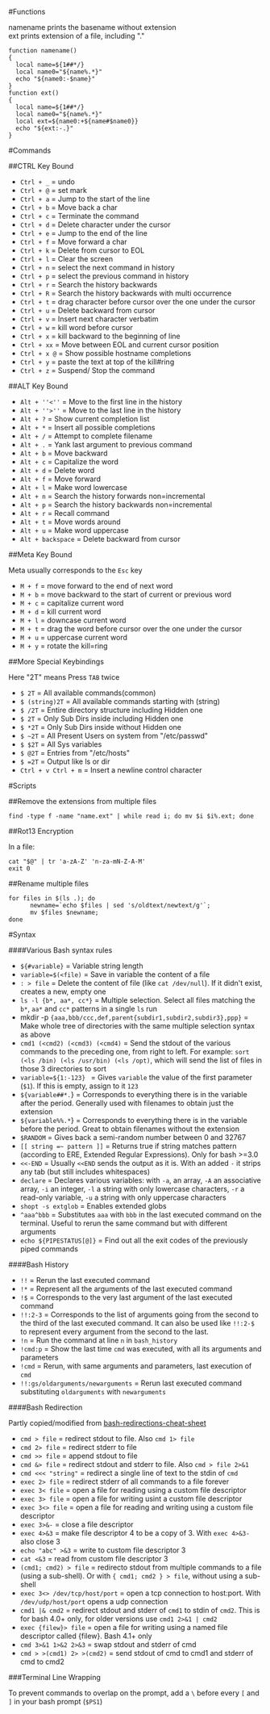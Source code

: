 #Functions

namename prints the basename without extension  
ext prints extension of a file, including "."  

	function namename()
	{
	  local name=${1##*/}
	  local name0="${name%.*}"
	  echo "${name0:-$name}"
	}
	function ext()
	{
	  local name=${1##*/}
	  local name0="${name%.*}"
	  local ext=${name0:+${name#$name0}}
	  echo "${ext:-.}"
	}

#Commands

##CTRL Key Bound

* `Ctrl + _` =  undo
* `Ctrl + @` = set mark
* `Ctrl + a` = Jump to the start of the line
* `Ctrl + b` = Move back a char
* `Ctrl + c` = Terminate the command
* `Ctrl + d` = Delete character under the cursor
* `Ctrl + e` = Jump to the end of the line
* `Ctrl + f` = Move forward a char
* `Ctrl + k` = Delete from cursor to EOL
* `Ctrl + l` = Clear the screen
* `Ctrl + n` = select the next command in history
* `Ctrl + p` = select the previous command in history
* `Ctrl + r` = Search the history backwards
* `Ctrl + R` = Search the history backwards with multi occurrence
* `Ctrl + t` = drag character before cursor over the one under the cursor
* `Ctrl + u` = Delete backward from cursor
* `Ctrl + v` = Insert next character verbatim
* `Ctrl + w` = kill word before cursor
* `Ctrl + x` = kill backward to the beginning of line
* `Ctrl + xx` = Move between EOL and current cursor position
* `Ctrl + x @` = Show possible hostname completions
* `Ctrl + y` = paste the text at top of the kill#ring
* `Ctrl + z` = Suspend/ Stop the command

##ALT Key Bound

* `Alt + ''<''` = Move to the first line in the history
* `Alt + ''>''` = Move to the last line in the history
* `Alt + ?` = Show current completion list
* `Alt + *` = Insert all possible completions
* `Alt + /` = Attempt to complete filename
* `Alt + .` = Yank last argument to previous command
* `Alt + b` = Move backward
* `Alt + c` = Capitalize the word
* `Alt + d` = Delete word
* `Alt + f` = Move forward
* `Alt + l` = Make word lowercase
* `Alt + n` = Search the history forwards non=incremental
* `Alt + p` = Search the history backwards non=incremental
* `Alt + r` = Recall command
* `Alt + t` = Move words around
* `Alt + u` = Make word uppercase
* `Alt + backspace` = Delete backward from cursor

##Meta Key Bound

Meta usually corresponds to the `Esc` key

* `M + f` = move forward to the end of next word
* `M + b` = move backward to the start of current or previous word
* `M + c` = capitalize current word
* `M + d` = kill current word
* `M + l` = downcase current word
* `M + t` = drag the word before cursor over the one under the cursor
* `M + u` = uppercase current word
* `M + y` = rotate the kill=ring

##More Special Keybindings

Here "2T" means Press `TAB` twice

* `$ 2T` = All available commands(common)
* `$ (string)2T` = All available commands starting with (string)
* `$ /2T` = Entire directory structure including Hidden one
* `$ 2T` = Only Sub Dirs inside including Hidden one
* `$ *2T` = Only Sub Dirs inside without Hidden one
* `$ ~2T` = All Present Users on system from "/etc/passwd"
* `$ $2T` = All Sys variables
* `$ @2T` = Entries from "/etc/hosts"
* `$ =2T` = Output like ls or dir
* `Ctrl + v Ctrl + m` = Insert a newline control character

#Scripts

##Remove the extensions from multiple files

	find -type f -name "name.ext" | while read i; do mv $i $i%.ext; done

##Rot13 Encryption

In a file:

	cat "$@" | tr 'a-zA-Z' 'n-za-mN-Z-A-M'
	exit 0

##Rename multiple files

	for files in $(ls .); do
		  newname=`echo $files | sed 's/oldtext/newtext/g'`;
		  mv $files $newname;
	done

#Syntax

  
####Various Bash syntax rules  
  
* `${#variable}` = Variable string length
* ` variable=$(<file) ` = Save in variable the content of a file
* ` : > file ` = Delete the content of file (like `cat /dev/null`). If it didn't exist, creates a new, empty one
* ` ls -l {b*, aa*, cc*} ` = Multiple selection. Select all files matching the `b*`, `aa*` and `cc*` patterns in a single `ls` run
* mkdir -p ` {aaa,bbb/ccc,def,parent{subdir1,subdir2,subdir3},ppp} ` = Make whole tree of directories with the same multiple selection syntax as above
* ` cmd1 (<cmd2) (<cmd3) (<cmd4) ` = Send the stdout of the various commands to the preceding one, from right to left. For example: `sort (<ls /bin) (<ls /usr/bin) (<ls /opt)`, which will send the list of files in those 3 directories to sort
* `variable=${1:-123} ` = Gives `variable` the value of the first parameter (`$1`). If this is empty, assign to it `123`
* `${variable##*.`} = Corresponds to everything there is in the variable after the period. Generally used with filenames to obtain just the extension
* `${variable%%.*`} = Corresponds to everything there is in the variable before the period. Great to obtain filenames without the extension
* `$RANDOM` = Gives back a semi-random number between 0 and 32767
* `[[ string =~ pattern ]]` = Returns true if string matches pattern (according to ERE, Extended Regular Expressions). Only for bash >=3.0
* `<<-END` = Usually `<<END` sends the output as it is. With an added `-` it strips any tab (but still includes whitespaces)
* `declare` = Declares various variables: with `-a`, an array, `-A` an associative array, `-i` an integer, `-l` a string with only lowercase characters, `-r` a read-only variable, `-u` a string with only uppercase characters
* `shopt -s extglob` = Enables extended globs  
* `^aaa^bbb` = Substitutes `aaa` with `bbb` in the last executed command on the terminal. Useful to rerun the same command but with different arguments
* `echo ${PIPESTATUS[@]}` = Find out all the exit codes of the previously piped commands
  
####Bash History  
  
* `!!` = Rerun the last executed command
* `!*` = Represent all the arguments of the last executed command
* `!$` = Corresponds to the very last argument of the last executed command
* `!!:2-3` = Corresponds to the list of arguments going from the second to the third of the last executed command. It can also be used like `!!:2-$` to represent every argument from the second to the last.
* `!n` = Run the command at line `n` in `bash_history`
* `!cmd:p` = Show the last time `cmd` was executed, with all its arguments and parameters
* `!cmd` = Rerun, with same arguments and parameters, last execution of `cmd`
* `!!:gs/oldarguments/newarguments` = Rerun last executed command substituting `oldarguments` with `newarguments`

####Bash Redirection

Partly copied/modified from [bash-redirections-cheat-sheet](https://github.com/pkrumins/bash-redirections-cheat-sheet)

* `cmd > file` = redirect stdout to file. Also `cmd 1> file`
* `cmd 2> file` = redirect stderr to file
* `cmd >> file` = append stdout to file
* `cmd &> file` = redirect stdout and stderr to file. Also `cmd > file 2>&1`
* `cmd <<< "string"` = redirect a single line of text to the stdin of `cmd`
* `exec 2> file` = redirect stderr of all commands to a file forever
* `exec 3< file` = open a file for reading using a custom file descriptor
* `exec 3> file` = open a file for writing usint a custom file descriptor
* `exec 3<> file` = open a file for reading and writing using a custom file descriptor
* `exec 3>&-` = close a file descriptor
* `exec 4>&3` = make file descriptor 4 to be a copy of 3. With `exec 4>&3-` also close 3
* `echo "abc" >&3` = write to custom file descriptor 3
* `cat <&3` = read from custom file descriptor 3
* `(cmd1; cmd2) > file` = redirecto stdout from multiple commands to a file (using a sub-shell). Or with `{ cmd1; cmd2 } > file`, without using a sub-shell
* `exec 3<> /dev/tcp/host/port` = open a tcp connection to host:port. With `/dev/udp/host/port` opens a udp connection
* `cmd1 |& cmd2` = redirect stdout and stderr of `cmd1` to stdin of `cmd2`. This is for bash 4.0+ only, for older versions use `cmd1 2>&1 | cmd2`
* `exec {filew}> file` = open a file for writing using a named file descriptor called {filew}. Bash 4.1+ only
* `cmd 3>&1 1>&2 2>&3` = swap stdout and stderr of cmd
* `cmd > >(cmd1) 2> >(cmd2)` = send stdout of cmd to cmd1 and stderr of cmd to cmd2

###Terminal Line Wrapping

To prevent commands to overlap on the prompt, add a `\` before every `[` and `]` in your bash prompt (`$PS1`)